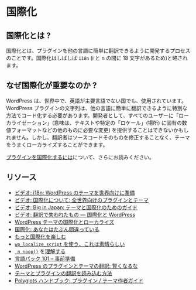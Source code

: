 <!-- 
# Internationalization
 -->
# 国際化

<!-- 
## What is Internationalization?
 -->
## 国際化とは ?

<!-- 
Internationalization is the process of developing a plugin so it can easily be translated into other languages. Internationalization is often abbreviated as `i18n` (because there are 18 letters between the letters i and n).
 -->
国際化とは、プラグインを他の言語に簡単に翻訳できるように開発するプロセスのことです。国際化はしばしば `i18n` (i と n の間に 18 文字があるため)と略されます。

<!-- 
## Why is Internationalization Important?
 -->
## なぜ国際化が重要なのか ?

<!-- 
WordPress is used all over the world, in countries where English is not the main language. The strings in the WordPress plugins need to be coded in a special way so that can be easily translated into other languages. As a developer, you may not be able to provide _localizations_ (meaning, changes required to the text and other things like number formats specific to a given _locale_ (location)) for all your users; however, a translator can successfully localize the theme without needing to modify the source code itself.
 -->
WordPress は、世界中で、英語が主要言語でない国でも、使用されています。WordPress プラグインの文字列は、他の言語に簡単に翻訳できるように特別な方法でコード化する必要があります。開発者として、すべてのユーザーに「ローカライゼーション」(意味は、テキストや特定の「ロケール」(場所) に固有の数値フォーマットなどの他のものに必要な変更) を提供することはできないかもしれません。しかし、翻訳者はソースコードそのものを修正することなく、テーマをうまくローカライズすることができます。

<!-- 
Read further on [How to Internationalize your Plugin](https://developer.wordpress.org/plugins/internationalization/how-to-internationalize-your-plugin/).
 -->
[プラグインを国際化するには](https://developer.wordpress.org/plugins/internationalization/how-to-internationalize-your-plugin/)について、さらにお読みください。

<!-- 
## Resources
 -->
## リソース

<!-- 
- [Video: i18n: Preparing Your WordPress Theme for the World](https://www.youtube.com/watch?v=fJfqgrzjEis)
- [Video: On Internationalization: Plugins and themes for the whole world](https://wordpress.tv/2014/02/26/samuel-otto-wood-on-internationalization-plugins-and-themes-for-the-whole-world/)
- [Video: Big in Japan: A Guide for Themes and Internationalization](https://wordpress.tv/2013/08/03/shannon-smith-big-in-japan-a-guide-for-themes-and-internationalization/)
- [Video: Lost in Translation—i18n and WordPress](https://wordpress.tv/2009/11/14/ze-fontainhas-i18n-nyc09/)
- [Internationalizing And Localizing Your WordPress Theme](https://www.smashingmagazine.com/2011/12/internationalizing-localizing-wordpress-theme/)
- [Internationalization: You're probably doing it wrong](http://ottopress.com/2012/internationalization-youre-probably-doing-it-wrong/)
- [More Internationalization Fun](http://ottopress.com/2012/more-internationalization-fun/)
- [Use `wp_localize_script`, It Is Awesome](https://pippinsplugins.com/use-wp_localize_script-it-is-awesome/)
- [Understanding](https://konstantin.blog/2013/_n_noop/) [`_n_noop()`](https://developer.wordpress.org/reference/functions/_n_noop/)
- [Language Packs 101 – Prepwork](http://ottopress.com/2013/language-packs-101-prepwork/)
- [Translating WordPress Plugins and Themes: Don't Get Clever](https://markjaquith.wordpress.com/2011/10/06/translating-wordpress-plugins-and-themes-dont-get-clever/)
- [How to load theme and plugin translations](https://ulrich.pogson.ch/load-theme-plugin-translations)
- [Polyglots Handbook: Plugin/Theme Authors Guide](https://make.wordpress.org/polyglots/handbook/plugin-theme-authors-guide/)
 -->
- [ビデオ: i18n: WordPress のテーマを世界向けに準備](https://www.youtube.com/watch?v=fJfqgrzjEis)
- [ビデオ: 国際化について: 全世界向けのプラグインとテーマ](https://wordpress.tv/2014/02/26/samuel-otto-wood-on-internationalization-plugins-and-themes-for-the-whole-world/)
- [ビデオ: Big in Japan: テーマと国際化のためのガイド](https://wordpress.tv/2013/08/03/shannon-smith-big-in-japan-a-guide-for-themes-and-internationalization/)
- [ビデオ: 翻訳で失われたもの — 国際化と WordPress](https://wordpress.tv/2009/11/14/ze-fontainhas-i18n-nyc09/)
- [WordPress テーマの国際化とローカライズ](https://www.smashingmagazine.com/2011/12/internationalizing-localizing-wordpress-theme/)
- [国際化: あなたはたぶん間違っている](http://ottopress.com/2012/internationalization-youre-probably-doing-it-wrong/)
- [もっと国際化を楽しむ](http://ottopress.com/2012/more-internationalization-fun/)
- [`wp_localize_script` を使う、これは素晴らしい](https://pippinsplugins.com/use-wp_localize_script-it-is-awesome/)
- [`_n_noop()`](https://developer.wordpress.org/reference/functions/_n_noop/) を[理解する](https://konstantin.blog/2013/_n_noop/) 
- [言語パック 101 – 事前準備](http://ottopress.com/2013/language-packs-101-prepwork/)
- [WordPress のプラグインとテーマの翻訳: 賢くなるな](https://markjaquith.wordpress.com/2011/10/06/translating-wordpress-plugins-and-themes-dont-get-clever/)
- [テーマとプラグインの翻訳を読み込む方法](https://ulrich.pogson.ch/load-theme-plugin-translations)
- [Polyglots ハンドブック: プラグイン / テーマ作者ガイド](https://make.wordpress.org/polyglots/handbook/plugin-theme-authors-guide/)